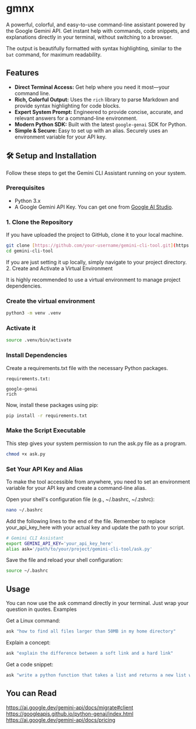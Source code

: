 # gmnx

A powerful, colorful, and easy-to-use command-line assistant powered by the Google Gemini API. Get instant help with commands, code snippets, and explanations directly in your terminal, without switching to a browser.

The output is beautifully formatted with syntax highlighting, similar to the `bat` command, for maximum readability.

## Features

-   **Direct Terminal Access:** Get help where you need it most—your command line.
-   **Rich, Colorful Output:** Uses the `rich` library to parse Markdown and provide syntax highlighting for code blocks.
-   **Expert System Prompt:** Engineered to provide concise, accurate, and relevant answers for a command-line environment.
-   **Modern Python SDK:** Built with the latest `google-genai` SDK for Python.
-   **Simple & Secure:** Easy to set up with an alias. Securely uses an environment variable for your API key.

## 🛠️ Setup and Installation

Follow these steps to get the Gemini CLI Assistant running on your system.

### Prerequisites

-   Python 3.x 
-   A Google Gemini API Key. You can get one from [Google AI Studio](https://aistudio.google.com/app/apikey).

### 1. Clone the Repository

If you have uploaded the project to GitHub, clone it to your local machine.

```bash
git clone [https://github.com/your-username/gemini-cli-tool.git](https://github.com/your-username/gemini-cli-tool.git)
cd gemini-cli-tool
```

If you are just setting it up locally, simply navigate to your project directory.
2. Create and Activate a Virtual Environment

It is highly recommended to use a virtual environment to manage project dependencies.

### Create the virtual environment
```bash
python3 -m venv .venv
```
### Activate it
```bash
source .venv/bin/activate
```

### Install Dependencies

Create a requirements.txt file with the necessary Python packages.

    requirements.txt:

    google-genai
    rich

Now, install these packages using pip:
```bash
pip install -r requirements.txt
```
### Make the Script Executable

This step gives your system permission to run the ask.py file as a program.
```bash
chmod +x ask.py
```
### Set Your API Key and Alias

To make the tool accessible from anywhere, you need to set an environment variable for your API key and create a command-line alias.

Open your shell's configuration file (e.g., ~/.bashrc, ~/.zshrc):
```bash
nano ~/.bashrc
```
Add the following lines to the end of the file. Remember to replace your_api_key_here with your actual key and update the path to your script.

```bash
# Gemini CLI Assistant
export GEMINI_API_KEY='your_api_key_here'
alias ask='/path/to/your/project/gemini-cli-tool/ask.py'
```

Save the file and reload your shell configuration:

```bash
source ~/.bashrc
```

## Usage

You can now use the ask command directly in your terminal. Just wrap your question in quotes.
Examples

Get a Linux command:
```bash
ask "how to find all files larger than 50MB in my home directory"
```
Explain a concept:
```bash
ask "explain the difference between a soft link and a hard link"
```
Get a code snippet:
```bash
ask "write a python function that takes a list and returns a new list with only the even numbers"
```

## You can Read 
https://ai.google.dev/gemini-api/docs/migrate#client \
https://googleapis.github.io/python-genai/index.html \
https://ai.google.dev/gemini-api/docs/pricing
